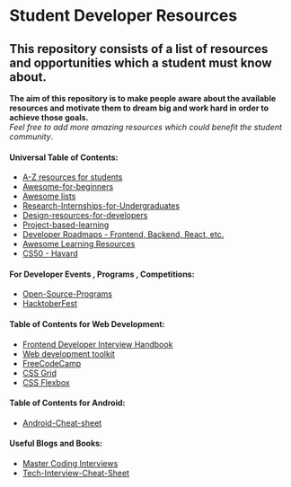 # Student Developer Resources
## This repository consists of a list of resources and opportunities which a student must know about.<br/>
__The aim of this repository is to make people aware about the available resources and motivate them to dream big and work hard in order to achieve those goals.__<br/>
_Feel free to add more amazing resources which could benefit the student community_.

#### Universal Table of Contents:
- [A-Z resources for students](https://github.com/dipakkr/A-to-Z-Resources-for-Students)
- [Awesome-for-beginners](https://github.com/MunGell/awesome-for-beginners)
- [Awesome lists](https://github.com/sindresorhus/awesome)
- [Research-Internships-for-Undergraduates](https://github.com/himahuja/Research-Internships-for-Undergraduates)
- [Design-resources-for-developers](https://github.com/bradtraversy/design-resources-for-developers)
- [Project-based-learning](https://github.com/tuvtran/project-based-learning)
- [Developer Roadmaps - Frontend, Backend, React, etc.](https://roadmap.sh/roadmaps)
- [Awesome Learning Resources](https://github.com/lauragift21/awesome-learning-resources)
- [CS50 - Havard](https://online-learning.harvard.edu/course/cs50-introduction-computer-science?delta=0)


#### For Developer Events , Programs , Competitions:
- [Open-Source-Programs](https://github.com/tapaswenipathak/Open-Source-Programs)
- [HacktoberFest](https://hacktoberfest.digitalocean.com/)


#### Table of Contents for Web Development:
- [Frontend Developer Interview Handbook](https://yangshun.github.io/front-end-interview-handbook/)
- [Web development toolkit](https://codingheroes.io/resources/)
- [FreeCodeCamp](https://freecodecamp.com)
- [CSS Grid](https://cssgrid.io/)
- [CSS Flexbox](https://flexbox.io/)

#### Table of Contents for Android:
- [Android-Cheat-sheet](https://github.com/anitaa1990/Android-Cheat-sheet)


#### Useful Blogs and Books:
- [Master Coding Interviews](https://medium.com/better-programming/the-software-engineering-study-guide-bac25b8b61eb)
- [Tech-Interview-Cheat-Sheet](https://github.com/TSiege/Tech-Interview-Cheat-Sheet)
